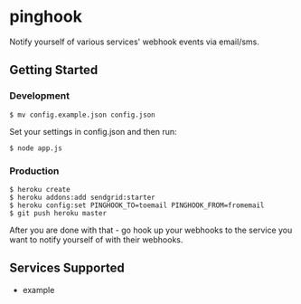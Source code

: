 # pinghook

Notify yourself of various services' webhook events via email/sms.

## Getting Started

### Development

```
$ mv config.example.json config.json
```

Set your settings in config.json and then run:

```
$ node app.js
```

### Production

```
$ heroku create
$ heroku addons:add sendgrid:starter
$ heroku config:set PINGHOOK_TO=toemail PINGHOOK_FROM=fromemail
$ git push heroku master
```

After you are done with that - go hook up your webhooks to the service you want to notify yourself of with their webhooks.

## Services Supported

* example
